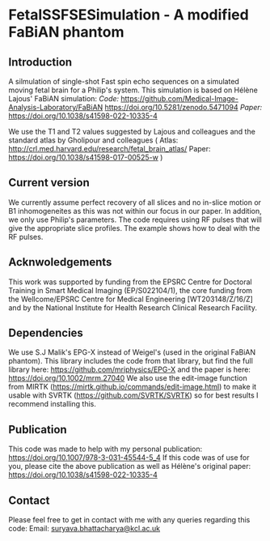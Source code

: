 # FetalSSFSESimulation - A modified FaBiAN phantom

## Introduction
A silmulation of single-shot Fast spin echo sequences on a simulated moving fetal brain for a Philip's system. This simulation is based on Hélène Lajous' FaBiAN simulation:
*Code:* 
https://github.com/Medical-Image-Analysis-Laboratory/FaBiAN https://doi.org/10.5281/zenodo.5471094 
*Paper:*
https://doi.org/10.1038/s41598-022-10335-4

We use the T1 and T2 values suggested by Lajous and colleagues and the standard atlas by Gholipour and colleagues ( Atlas: http://crl.med.harvard.edu/research/fetal_brain_atlas/  Paper: https://doi.org/10.1038/s41598-017-00525-w ) 

## Current version
We currently assume perfect recovery of all slices and no in-slice motion or B1 inhomogeneites as this was not within our focus in our paper. In addition, we only use Philip's parameters. The code requires using RF pulses that will give the appropriate slice profiles. The example shows how to deal with the RF pulses. 

## Acknwoledgements 
This work was supported by funding from the EPSRC Centre for Doctoral Training in Smart Medical Imaging (EP/S022104/1), the core funding from the Wellcome/EPSRC Centre for Medical Engineering [WT203148/Z/16/Z] and by the National Institute for Health Research Clinical Research Facility. 

## Dependencies
We use S.J Malik's EPG-X instead of Weigel's (used in the original FaBiAN phantom). This library includes the code from that library, but find the full library here: https://github.com/mriphysics/EPG-X and the paper is here: https://doi.org/10.1002/mrm.27040
We also use the edit-image function from MIRTK (https://mirtk.github.io/commands/edit-image.html) to make it usable with SVRTK (https://github.com/SVRTK/SVRTK) so for best results I recommend installing this.

## Publication
This code was made to help with my personal publication:
https://doi.org/10.1007/978-3-031-45544-5_4 
If this code was of use for you, please cite the above publication as well as Hélène's original paper: https://doi.org/10.1038/s41598-022-10335-4

## Contact
Please feel free to get in contact with me with any queries regarding this code:
Email: suryava.bhattacharya@kcl.ac.uk
